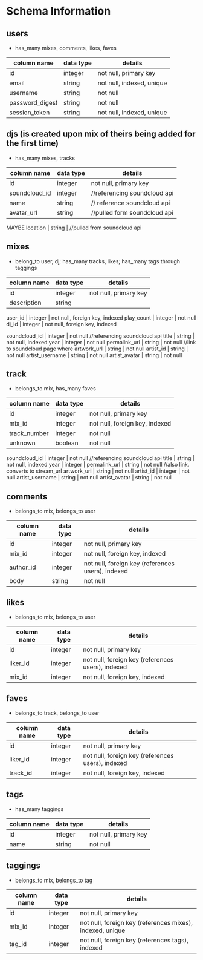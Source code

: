# Schema Information

## users
* has_many mixes, comments, likes, faves

column name     | data type | details
----------------|-----------|-----------------------
id              | integer   | not null, primary key
email           | string    | not null, indexed, unique
username        | string    | not null
password_digest | string    | not null
session_token   | string    | not null, indexed, unique


## djs (is created upon mix of theirs being added for the first time)
* has_many mixes, tracks

column name     | data type | details
----------------|-----------|-----------------------
id              | integer   | not null, primary key
soundcloud_id   | integer   | //referencing soundcloud api
name            | string    | // reference soundcloud api
avatar_url      | string    | //pulled form soundcloud api

MAYBE
location        | string    | //pulled from soundcloud api


## mixes
* belong_to user, dj; has_many tracks, likes; has_many tags through taggings

column name     | data type | details
----------------|-----------|-----------------------
id              | integer   | not null, primary key
description     | string    |


user_id					| integer   | not null, foreign key, indexed
play_count      | integer   | not null
dj_id           | integer   | not null, foreign key, indexed



soundcloud_id   | integer   | not null //referencing soundcloud api
title           | string    | not null, indexed
year            | integer   | not null
permalink_url   | string    | not null //link to soundcloud page where
artwork_url     | string    | not null
artist_id       | string    | not null
artist_username | string    | not null
artist_avatar   | string    | not null


## track
* belongs_to mix, has_many faves


column name     | data type | details
----------------|-----------|-----------------------
id              | integer   | not null, primary key
mix_id          | integer   | not null, foreign key, indexed
track_number    | integer   | not null
unknown         | boolean   | not null

soundcloud_id   | integer   | not null //referencing soundcloud api
title           | string    | not null, indexed
year            | integer   |
permalink_url   | string    | not null  //also link. converts to stream_url
artwork_url     | string    | not null
artist_id       | integer   | not null
artist_username | string    | not null
artist_avatar   | string    | not null





## comments
* belongs_to mix, belongs_to user

column name     | data type | details
----------------|-----------|-----------------------
id              | integer   | not null, primary key
mix_id          | integer   | not null, foreign key, indexed
author_id       | integer   | not null, foreign key (references users), indexed
body	          | string    | not null

## likes
* belongs_to mix, belongs_to user

column name     | data type | details
----------------|-----------|-----------------------
id              | integer   | not null, primary key
liker_id        | integer   | not null, foreign key (references users), indexed
mix_id          | integer   | not null, foreign key, indexed

## faves
* belongs_to track, belongs_to user

column name     | data type | details
----------------|-----------|-----------------------
id              | integer   | not null, primary key
liker_id        | integer   | not null, foreign key (references users), indexed
track_id        | integer   | not null, foreign key, indexed

## tags
* has_many taggings

column name | data type | details
------------|-----------|-----------------------
id          | integer   | not null, primary key
name        | string    | not null

## taggings
* belongs_to mix, belongs_to tag

column name | data type | details
------------|-----------|-----------------------
id          | integer   | not null, primary key
mix_id      | integer   | not null, foreign key (references mixes), indexed, unique
tag_id      | integer   | not null, foreign key (references tags), indexed
